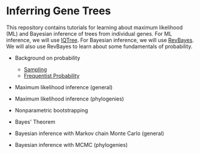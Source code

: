 # Inferring Gene Trees

This repository contains tutorials for learning about maximum likelihood (ML) and Bayesian inference of trees from individual genes. For ML inference, we will use [IQTree](http://www.iqtree.org). For Bayesian inference, we will use [RevBayes](https://revbayes.github.io). We will also use RevBayes to learn about some fundamentals of probability.

- Background on probability
  - [Sampling](https://github.com/IntroPhylogenomics/GeneTreeInference/blob/master/IntroToProbability_Sampling.md)
  - [Frequentist Probability](https://github.com/IntroPhylogenomics/GeneTreeInference/blob/master/IntroToProbability_FreqProb.md)
- Maximum likelihood inference (general)
- Maximum likelihood inference (phylogenies)
- Nonparametric bootstrapping

- Bayes' Theorem
- Bayesian inference with Markov chain Monte Carlo (general)
- Bayesian inference with MCMC (phylogenies)
